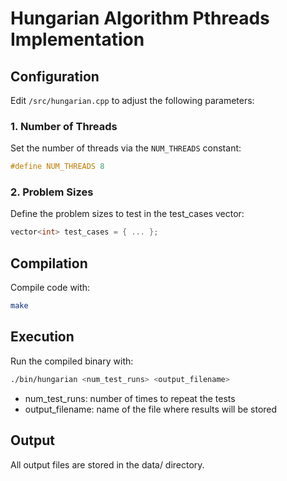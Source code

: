 # Hungarian Algorithm Pthreads Implementation

## Configuration

Edit `/src/hungarian.cpp` to adjust the following parameters:

### 1. Number of Threads
Set the number of threads via the `NUM_THREADS` constant:
```cpp
#define NUM_THREADS 8
```
### 2. Problem Sizes
Define the problem sizes to test in the test_cases vector:
```cpp
vector<int> test_cases = { ... };
```

## Compilation
Compile code with:
```bash
make
```

## Execution
Run the compiled binary with:
```bash
./bin/hungarian <num_test_runs> <output_filename>
```
- num_test_runs: number of times to repeat the tests
- output_filename: name of the file where results will be stored

## Output
All output files are stored in the data/ directory.
